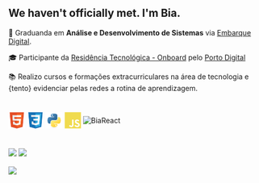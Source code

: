 ## We haven't officially met. I'm Bia.

🧩 Graduanda em **Análise e Desenvolvimento de Sistemas** via [Embarque Digital](https://www.portodigital.org/paginas-institucionais/pessoas/formacao?item=Embarque%20Digital#EmbarqueDigital).

🎓 Participante da [Residência Tecnológica - Onboard](https://residencia.portodigital.org/) pelo [Porto Digital](https://www.portodigital.org/noticias/conheca-o-porto-digital-o-maior-parque-tecnologico-urbano-e-aberto-do-brasil)

📚 Realizo cursos e formações extracurriculares na área de tecnologia e {tento} evidenciar pelas redes a rotina de aprendizagem.

#

<div style="display: inline-block">
  <img align="center" alt="BiaHTML" height="33" width="33" src="https://raw.githubusercontent.com/devicons/devicon/master/icons/html5/html5-original.svg">
  <img align="center" alt="BiaCSS" height="33" width="33" src="https://raw.githubusercontent.com/devicons/devicon/master/icons/css3/css3-original.svg">
  <img align="center" alt="BiaPython" height="33" width="33" src="https://raw.githubusercontent.com/devicons/devicon/master/icons/python/python-original.svg">
  <img align="center" alt="BiaJS" height="33" width="33" src="https://raw.githubusercontent.com/devicons/devicon/master/icons/javascript/javascript-plain.svg">
  <img align="center" alt="BiaReact" height="33" width="33" src="https://cdn.jsdelivr.net/gh/devicons/devicon@latest/icons/react/react-original.svg">
  
</div>

#
  
   <div>
     <a href="https://instagram.com/anabltriz"  target="_blank"> <img src="https://img.shields.io/badge/-Instagram-%23E4405F?style=for-the-badge&logo=instagram&logoColor=white" target="_blank"></a>
     <a href="https://www.linkedin.com/in/anabeatrizbl/" target="_blank"> <img src="https://img.shields.io/badge/-LinkedIn-%230077B5?style=for-the-badge&logo=linkedin&logoColor=white" target="_blank"></a> 
  
</div>


<div>
  <br>
    <a href="https://github.com/ctrlbeatriz"/>
    <img height="150"  src="https://github-readme-stats.vercel.app/api/top-langs/?username=ctrlbeatriz&layout=compact"
    </div>

  

